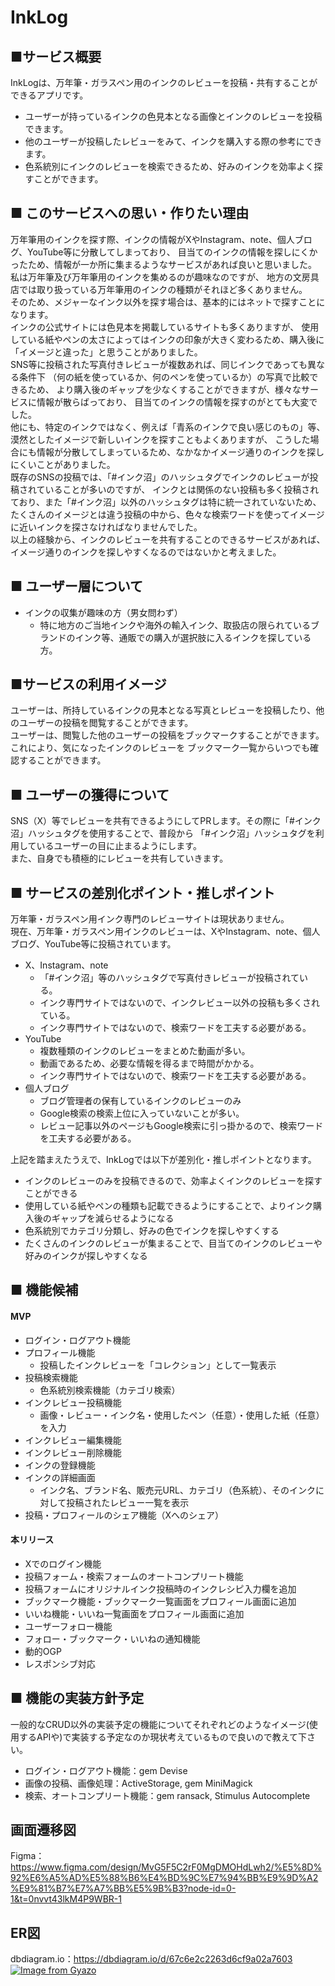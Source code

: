 # InkLog

## ■サービス概要  
InkLogは、万年筆・ガラスペン用のインクのレビューを投稿・共有することができるアプリです。  
- ユーザーが持っているインクの色見本となる画像とインクのレビューを投稿できます。
- 他のユーザーが投稿したレビューをみて、インクを購入する際の参考にできます。
- 色系統別にインクのレビューを検索できるため、好みのインクを効率よく探すことができます。

## ■ このサービスへの思い・作りたい理由  
万年筆用のインクを探す際、インクの情報がXやInstagram、note、個人ブログ、YouTube等に分散してしまっており、
目当てのインクの情報を探しにくかったため、情報が一か所に集まるようなサービスがあれば良いと思いました。  
私は万年筆及び万年筆用のインクを集めるのが趣味なのですが、
地方の文房具店では取り扱っている万年筆用のインクの種類がそれほど多くありません。  
そのため、メジャーなインク以外を探す場合は、基本的にはネットで探すことになります。  
インクの公式サイトには色見本を掲載しているサイトも多くありますが、
使用している紙やペンの太さによってはインクの印象が大きく変わるため、購入後に「イメージと違った」と思うことがありました。  
SNS等に投稿された写真付きレビューが複数あれば、同じインクであっても異なる条件下
（何の紙を使っているか、何のペンを使っているか）の写真で比較できるため、
より購入後のギャップを少なくすることができますが、様々なサービスに情報が散らばっており、
目当てのインクの情報を探すのがとても大変でした。  
他にも、特定のインクではなく、例えば「青系のインクで良い感じのもの」等、漠然としたイメージで新しいインクを探すこともよくありますが、
こうした場合にも情報が分散してしまっているため、なかなかイメージ通りのインクを探しにくいことがありました。  
既存のSNSの投稿では、「#インク沼」のハッシュタグでインクのレビューが投稿されていることが多いのですが、
インクとは関係のない投稿も多く投稿されており、また「#インク沼」以外のハッシュタグは特に統一されていないため、
たくさんのイメージとは違う投稿の中から、色々な検索ワードを使ってイメージに近いインクを探さなければなりませんでした。  
以上の経験から、インクのレビューを共有することのできるサービスがあれば、イメージ通りのインクを探しやすくなるのではないかと考えました。

## ■ ユーザー層について  
- インクの収集が趣味の方（男女問わず）
  - 特に地方のご当地インクや海外の輸入インク、取扱店の限られているブランドのインク等、通販での購入が選択肢に入るインクを探している方。

## ■サービスの利用イメージ  
ユーザーは、所持しているインクの見本となる写真とレビューを投稿したり、他のユーザーの投稿を閲覧することができます。  
ユーザーは、閲覧した他のユーザーの投稿をブックマークすることができます。これにより、気になったインクのレビューを
ブックマーク一覧からいつでも確認することができます。  

## ■ ユーザーの獲得について  
SNS（X）等でレビューを共有できるようにしてPRします。その際に「#インク沼」ハッシュタグを使用することで、普段から
「#インク沼」ハッシュタグを利用しているユーザーの目に止まるようにします。  
また、自身でも積極的にレビューを共有していきます。

## ■ サービスの差別化ポイント・推しポイント  
万年筆・ガラスペン用インク専門のレビューサイトは現状ありません。  
現在、万年筆・ガラスペン用インクのレビューは、XやInstagram、note、個人ブログ、YouTube等に投稿されています。
- X、Instagram、note
  - 「#インク沼」等のハッシュタグで写真付きレビューが投稿されている。
  - インク専門サイトではないので、インクレビュー以外の投稿も多くされている。
  - インク専門サイトではないので、検索ワードを工夫する必要がある。
- YouTube
  - 複数種類のインクのレビューをまとめた動画が多い。
  - 動画であるため、必要な情報を得るまで時間がかかる。
  - インク専門サイトではないので、検索ワードを工夫する必要がある。
- 個人ブログ
  - ブログ管理者の保有しているインクのレビューのみ
  - Google検索の検索上位に入っていないことが多い。
  - レビュー記事以外のページもGoogle検索に引っ掛かるので、検索ワードを工夫する必要がある。

上記を踏まえたうえで、InkLogでは以下が差別化・推しポイントとなります。
- インクのレビューのみを投稿できるので、効率よくインクのレビューを探すことができる
- 使用している紙やペンの種類も記載できるようにすることで、よりインク購入後のギャップを減らせるようになる
- 色系統別でカテゴリ分類し、好みの色でインクを探しやすくする
- たくさんのインクのレビューが集まることで、目当てのインクのレビューや好みのインクが探しやすくなる

## ■ 機能候補  

#### MVP
- ログイン・ログアウト機能
- プロフィール機能
  - 投稿したインクレビューを「コレクション」として一覧表示
- 投稿検索機能
  - 色系統別検索機能（カテゴリ検索）
- インクレビュー投稿機能
  - 画像・レビュー・インク名・使用したペン（任意）・使用した紙（任意）を入力
- インクレビュー編集機能
- インクレビュー削除機能
- インクの登録機能
- インクの詳細画面
  - インク名、ブランド名、販売元URL、カテゴリ（色系統）、そのインクに対して投稿されたレビュー一覧を表示
- 投稿・プロフィールのシェア機能（Xへのシェア）

#### 本リリース
- Xでのログイン機能
- 投稿フォーム・検索フォームのオートコンプリート機能
- 投稿フォームにオリジナルインク投稿時のインクレシピ入力欄を追加
- ブックマーク機能・ブックマーク一覧画面をプロフィール画面に追加
- いいね機能・いいね一覧画面をプロフィール画面に追加
- ユーザーフォロー機能
- フォロー・ブックマーク・いいねの通知機能
- 動的OGP
- レスポンシブ対応

## ■ 機能の実装方針予定  
一般的なCRUD以外の実装予定の機能についてそれぞれどのようなイメージ(使用するAPIや)で実装する予定なのか現状考えているもので良いので教えて下さい。

- ログイン・ログアウト機能：gem Devise
- 画像の投稿、画像処理：ActiveStorage, gem MiniMagick
- 検索、オートコンプリート機能：gem ransack, Stimulus Autocomplete

## 画面遷移図

Figma：https://www.figma.com/design/MvG5F5C2rF0MgDMOHdLwh2/%E5%8D%92%E6%A5%AD%E5%88%B6%E4%BD%9C%E7%94%BB%E9%9D%A2%E9%81%B7%E7%A7%BB%E5%9B%B3?node-id=0-1&t=0nvvt43lkM4P9WBR-1

## ER図

dbdiagram.io：https://dbdiagram.io/d/67c6e2c2263d6cf9a02a7603
[![Image from Gyazo](https://i.gyazo.com/a7175901155fb89d7ac68bbfd12d95dc.png)](https://gyazo.com/a7175901155fb89d7ac68bbfd12d95dc)